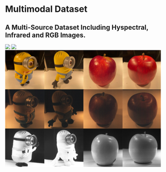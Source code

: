 # Multimodal Dataset
## A Multi-Source Dataset Including Hyspectral, Infrared and RGB Images. ##
[![](https://img.shields.io/badge/Data-@GoogleDrive-brightgreen.svg)]( https://drive.google.com/drive/folders/1-1dcT8M72wbBWfftMbmG88sBRyZQgYOe?usp=sharing)
[![](?Data=GoogleDrive&logo=appveyor)]( https://drive.google.com/drive/folders/1-1dcT8M72wbBWfftMbmG88sBRyZQgYOe?usp=sharing)
![image](https://github.com/spectral-3D-lab/multimodal-dataset/blob/main/multimodal_data/minions_apples.png)

